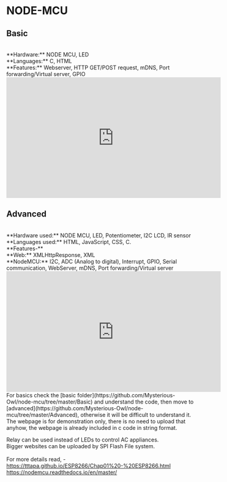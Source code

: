 # NODE-MCU
## Basic
<br>
**Hardware:** NODE MCU, LED<br>
**Languages:** C, HTML<br>
**Features:** Webserver, HTTP GET/POST request, mDNS, Port forwarding/Virtual server, GPIO<br>

<iframe width="560" height="315" src="https://www.youtube.com/embed/T43sGy1teyQ" frameborder="0" allow="accelerometer; autoplay; clipboard-write; encrypted-media; gyroscope; picture-in-picture" allowfullscreen></iframe>

## Advanced
<br>
**Hardware used:**  NODE MCU, LED, Potentiometer, I2C LCD, IR sensor<br>
**Languages used:** HTML, JavaScript, CSS, C.<br>
**Features-**<br>
**Web:** XMLHttpResponse, XML<br>
**NodeMCU:**  I2C, ADC (Analog to digital), Interrupt, GPIO, Serial communication, WebServer, mDNS, Port forwarding/Virtual server<br>

<iframe width="560" height="315" src="https://www.youtube.com/embed/3kpdtdSheFk" frameborder="0" allow="accelerometer; autoplay; clipboard-write; encrypted-media; gyroscope; picture-in-picture" allowfullscreen></iframe>

<br>
For basics check the [basic folder](https://github.com/Mysterious-Owl/node-mcu/tree/master/Basic) and understand the code, then move to [advanced](https://github.com/Mysterious-Owl/node-mcu/tree/master/Advanced), otherwise it will be difficult to understand it.<br>
The webpage is for demonstration only, there is no need to upload that anyhow, the webpage is already included in c code in string format.

Relay can be used instead of LEDs to control AC appliances.<br>
Bigger websites can be uploaded by SPI Flash File system.<br><br>
For more details read, -<br>
https://tttapa.github.io/ESP8266/Chap01%20-%20ESP8266.html   <br>
https://nodemcu.readthedocs.io/en/master/ <br>
